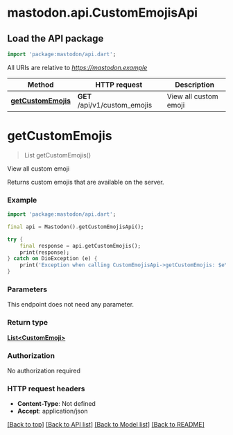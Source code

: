 # mastodon.api.CustomEmojisApi

## Load the API package
```dart
import 'package:mastodon/api.dart';
```

All URIs are relative to *https://mastodon.example*

Method | HTTP request | Description
------------- | ------------- | -------------
[**getCustomEmojis**](CustomEmojisApi.md#getcustomemojis) | **GET** /api/v1/custom_emojis | View all custom emoji


# **getCustomEmojis**
> List<CustomEmoji> getCustomEmojis()

View all custom emoji

Returns custom emojis that are available on the server.

### Example
```dart
import 'package:mastodon/api.dart';

final api = Mastodon().getCustomEmojisApi();

try {
    final response = api.getCustomEmojis();
    print(response);
} catch on DioException (e) {
    print('Exception when calling CustomEmojisApi->getCustomEmojis: $e\n');
}
```

### Parameters
This endpoint does not need any parameter.

### Return type

[**List&lt;CustomEmoji&gt;**](CustomEmoji.md)

### Authorization

No authorization required

### HTTP request headers

 - **Content-Type**: Not defined
 - **Accept**: application/json

[[Back to top]](#) [[Back to API list]](../README.md#documentation-for-api-endpoints) [[Back to Model list]](../README.md#documentation-for-models) [[Back to README]](../README.md)

